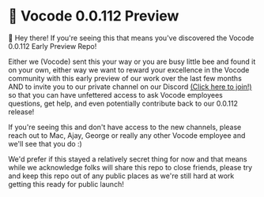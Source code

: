 # 🤫 Vocode 0.0.112 Preview

👋 Hey there! If you're seeing this that means you've discovered the Vocode 0.0.112 Early Preview Repo!

Either we (Vocode) sent this your way or you are busy little bee and found it on your own, either way we want to reward your excellence in the Vocode community with this early preview of our work over the last few months AND to invite you to our private channel on our Discord [(Click here to join!)](https://discord.gg/MVQD5bmf49) so that you can have unfettered access to ask Vocode employees questions, get help, and even potentially contribute back to our 0.0.112 release!

If you're seeing this and don't have access to the new channels, please reach out to Mac, Ajay, George or really any other Vocode employee and we'll see that you do :)

We'd prefer if this stayed a relatively secret thing for now and that means while we acknowledge folks will share this repo to close friends, please try and keep this repo out of any public places as we're still hard at work getting this ready for public launch!
